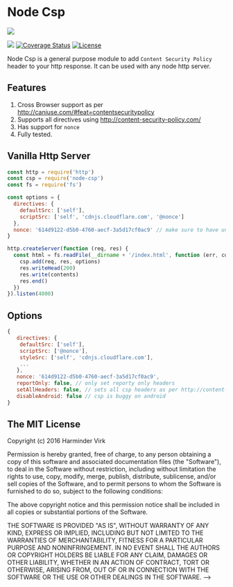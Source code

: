 # Node Csp

![](http://i1117.photobucket.com/albums/k594/thetutlage/poppins-1_zpsg867sqyl.png)

![](https://img.shields.io/travis/poppinss/node-csp.svg?style=flat-square)
[![Coverage Status](https://img.shields.io/coveralls/poppinss/node-csp/master.svg?style=flat-square)](https://coveralls.io/github/poppinss/node-csp?branch=master)
[![License](https://img.shields.io/npm/l/node-csp.svg?style=flat-square)](https://opensource.org/licenses/MIT)

Node Csp is a general purpose module to add `Content Security Policy` header to your http response. It can be used with any node http server.

## Features

1. Cross Browser support as per http://caniuse.com/#feat=contentsecuritypolicy
2. Supports all directives using http://content-security-policy.com/
3. Has support for `nonce`
4. Fully tested.

## Vanilla Http Server

```javascript
const http = require('http')
const csp = require('node-csp')
const fs = require('fs')

const options = {
  directives: {
    defaultSrc: ['self'],
    scriptSrc: ['self', 'cdnjs.cloudflare.com', '@nonce']
  },
  nonce: '614d9122-d5b0-4760-aecf-3a5d17cf0ac9' // make sure to have unique nonce for each request
}

http.createServer(function (req, res) {
  const html = fs.readFile(__dirname + '/index.html', function (err, contents) {
    csp.add(req, res, options)
    res.writeHead(200)
    res.write(contents)
    res.end()
  })
}).listen(4000)

```

## Options

```javascript
{
   directives: {
    defaultSrc: ['self'],
    scriptSrc: ['@nonce'],
    styleSrc: ['self', 'cdnjs.cloudflare.com'],
    ...
   },
   nonce: '614d9122-d5b0-4760-aecf-3a5d17cf0ac9',
   reportOnly: false, // only set reporty only headers
   setAllHeaders: false, // sets all csp headers as per http://content-security-policy.com/
   disableAndroid: false // csp is buggy on android
}
```

## The MIT License
Copyright (c) 2016 Harminder Virk

Permission is hereby granted, free of charge, to any person obtaining a
copy of this software and associated documentation files (the "Software"),
to deal in the Software without restriction, including without limitation
the rights to use, copy, modify, merge, publish, distribute, sublicense,
and/or sell copies of the Software, and to permit persons to whom the
Software is furnished to do so, subject to the following conditions:

The above copyright notice and this permission notice shall be included in
all copies or substantial portions of the Software.

THE SOFTWARE IS PROVIDED "AS IS", WITHOUT WARRANTY OF ANY KIND, EXPRESS OR
IMPLIED, INCLUDING BUT NOT LIMITED TO THE WARRANTIES OF MERCHANTABILITY,
FITNESS FOR A PARTICULAR PURPOSE AND NONINFRINGEMENT. IN NO EVENT SHALL THE
AUTHORS OR COPYRIGHT HOLDERS BE LIABLE FOR ANY CLAIM, DAMAGES OR OTHER
LIABILITY, WHETHER IN AN ACTION OF CONTRACT, TORT OR OTHERWISE, ARISING
FROM, OUT OF OR IN CONNECTION WITH THE SOFTWARE OR THE USE OR OTHER
DEALINGS IN THE SOFTWARE.
 -->